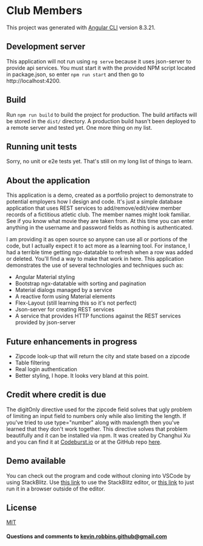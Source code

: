 # Club Members

This project was generated with [Angular CLI](https://github.com/angular/angular-cli) version 8.3.21.

## Development server

This application will not run using `ng serve` because it uses json-server to provide api services. You must start it with the provided NPM script located in package.json, so enter `npm run start` and then go to http://localhost:4200.

## Build

Run `npm run build` to build the project for production. The build artifacts will be stored in the `dist/` directory. A production build hasn't been deployed to a remote server and tested yet. One more thing on my list.

## Running unit tests

Sorry, no unit or e2e tests yet. That's still on my long list of things to learn.

## About the application

This application is a demo, created as a portfolio project to demonstrate to potential employers how I design and code. It's just a simple database application that uses REST services to add/remove/edit/view member records of a fictitious atletic club. The member names might look familiar. See if you know what movie they are taken from. At this time you can enter anything in the username and password fields as nothing is authenticated.

I am providing it as open source so anyone can use all or portions of the code, but I actually expect it to act more as a learning tool. For instance, I had a terrible time getting ngx-datatable to refresh when a row was added or deleted. You'll find a way to make that work in here. This application demonstrates the use of several technologies and techniques such as:
* Angular Material styling
* Bootstrap ngx-datatable with sorting and pagination
* Material dialogs managed by a service
* A reactive form using Material elements
* Flex-Layout (still learning this so it's not perfect)
* Json-server for creating REST services
* A service that provides HTTP functions against the REST services provided by json-server

## Future enhancements in progress
* Zipcode look-up that will return the city and state based on a zipcode
* Table filtering
* Real login authentication
* Better styling, I hope. It looks very bland at this point.

## Credit where credit is due
The digitOnly directive used for the zipcode field solves that ugly problem of limiting an input field to numbers only while also limiting the length. If you've tried to use type="number" along with maxlength then you've learned that they don't work together. This directive solves that problem beautifully and it can be installed via npm. It was created by Changhui Xu and you can find it at [Codeburst.io](https://codeburst.io/digit-only-directive-in-angular-3db8a94d80c3) or at the GitHub repo [here](https://github.com/changhuixu/ngx-digit-only).

## Demo available
You can check out the program and code without cloning into VSCode by using StackBlitz. Use [this link](https://stackblitz.com/edit/github-jmtu87) to use the StackBlitz editor, or [this link](https://github-jmtu87.stackblitz.io) to just run it in a browser outside of the editor.

## License
[MIT](LICENSE)

#### Questions and comments to kevin.robbins.github@gmail.com


